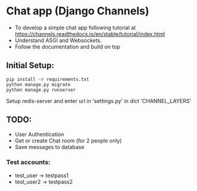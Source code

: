 # Chat app (Django Channels)
- To develop a simple  chat app following tutorial at https://channels.readthedocs.io/en/stable/tutorial/index.html
- Understand ASGI and Websockets.
- Follow the documentation and build on top

## Initial Setup:
```
pip install -r requirements.txt
python manage.py migrate
python manage.py runserver
```
Setup redis-server and enter url in 'settings.py' in dict 'CHANNEL_LAYERS'

## TODO:
- User Authentication
- Get or create Chat room (for 2 people only)
- Save messages to database


### Test accounts:
- test_user -> testpass1
- test_user2  -> testpass2
